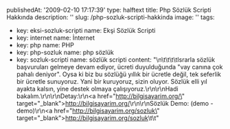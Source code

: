 publishedAt: '2009-02-10 17:17:39'
type: halftext
title: Php Sözlük Scripti Hakkında
description: ''
slug: /php-sozluk-scripti-hakkinda
image: ''
tags:
  - key: eksi-sozluk-scripti
    name: Ekşi Sözlük Scripti
  - key: internet
    name: İnternet
  - key: php
    name: PHP
  - key: php-sozluk
    name: php sözlük
  - key: sozluk-scripti
    name: sözlük scripti
content: "\n\t\t\t\tIsrarla sözlük başvuruları gelmeye devam ediyor, ücreti duyulduğunda \"vay canına çok pahalı deniyor\". Oysa ki biz bu sözlüğü yıllık bir ücretle değil, tek seferlik bir ücretle sunuyoruz. Yani bir kuruyoruz, sizin oluyor. Sözlük elli yıl ayakta kalsın, yine destek olmaya çalışıyoruz.\r\n\r\nHadi bakalım.\r\n\r\nDetay:\r\n<a href=\"http://bilgisayarim.org/\" target=\"_blank\">http://bilgisayarim.org/</a>\r\n\r\nSözlük Demo: (demo - demo)\r\n<a href=\"http://bilgisayarim.org/sozluk\" target=\"_blank\">http://bilgisayarim.org/sozluk</a>\t\t"
